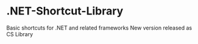 # .NET-Shortcut-Library
Basic shortcuts for .NET and related frameworks
New version released as CS Library
